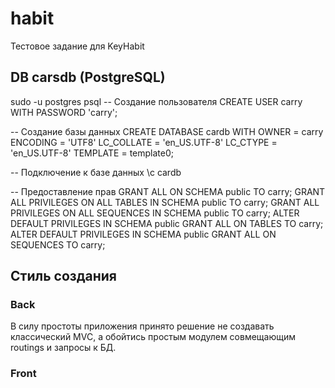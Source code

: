 # habit

Тестовое задание для KeyHabit

## DB carsdb (PostgreSQL)

sudo -u postgres psql
-- Создание пользователя
CREATE USER carry WITH PASSWORD 'carry';

-- Создание базы данных
CREATE DATABASE cardb
WITH
OWNER = carry
ENCODING = 'UTF8'
LC_COLLATE = 'en_US.UTF-8'
LC_CTYPE = 'en_US.UTF-8'
TEMPLATE = template0;

-- Подключение к базе данных
\c cardb

-- Предоставление прав
GRANT ALL ON SCHEMA public TO carry;
GRANT ALL PRIVILEGES ON ALL TABLES IN SCHEMA public TO carry;
GRANT ALL PRIVILEGES ON ALL SEQUENCES IN SCHEMA public TO carry;
ALTER DEFAULT PRIVILEGES IN SCHEMA public GRANT ALL ON TABLES TO carry;
ALTER DEFAULT PRIVILEGES IN SCHEMA public GRANT ALL ON SEQUENCES TO carry;


## Стиль создания
### Back
В силу простоты приложения принято решение не создавать классический MVC,
а обойтись простым модулем совмещающим routings и запросы к БД.

### Front

